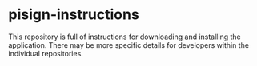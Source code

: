 # pisign-instructions
This repository is full of instructions for downloading and installing the application. There may be more specific details for developers within the individual repositories.

